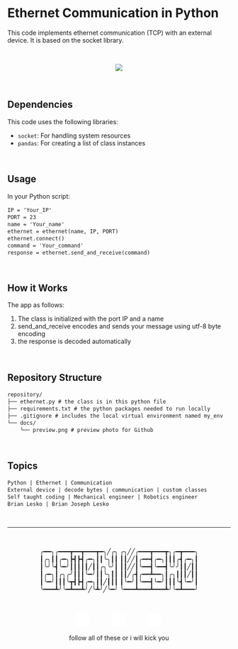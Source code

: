 # Ethernet Communication in Python

This code implements ethernet communication (TCP) with an external device. It is based on the socket library. 

&nbsp;

<div align="center"><img src="docs/preview.gif" width="800"></div>

&nbsp;

## Dependencies

This code uses the following libraries:
- `socket`: For handling system resources
- `pandas`: For creating a list of class instances

&nbsp;

## Usage

In your Python script: 
```
IP = 'Your_IP'
PORT = 23
name = 'Your_name'
ethernet = ethernet(name, IP, PORT)
ethernet.connect()
command = 'Your_command'
response = ethernet.send_and_receive(command)
```

&nbsp;

## How it Works

The app as follows:
1. The class is initialized with the port IP and a name
2. send_and_receive encodes and sends your message using utf-8 byte encoding 
3. the response is decoded automatically

&nbsp;

## Repository Structure
```
repository/
├── ethernet.py # the class is in this python file
├── requirements.txt # the python packages needed to run locally
├── .gitignore # includes the local virtual environment named my_env
└── docs/
    └── preview.png # preview photo for Github
```

&nbsp;

## Topics 
```
Python | Ethernet | Communication
External device | decode bytes | communication | custom classes
Self taught coding | Mechanical engineer | Robotics engineer 
Brian Lesko | Brian Joseph Lesko
```
&nbsp;

<hr>

&nbsp;

<div align="center">



╭━━╮╭━━━┳━━┳━━━┳━╮╱╭╮        ╭╮╱╱╭━━━┳━━━┳╮╭━┳━━━╮
┃╭╮┃┃╭━╮┣┫┣┫╭━╮┃┃╰╮┃┃        ┃┃╱╱┃╭━━┫╭━╮┃┃┃╭┫╭━╮┃
┃╰╯╰┫╰━╯┃┃┃┃┃╱┃┃╭╮╰╯┃        ┃┃╱╱┃╰━━┫╰━━┫╰╯╯┃┃╱┃┃
┃╭━╮┃╭╮╭╯┃┃┃╰━╯┃┃╰╮┃┃        ┃┃╱╭┫╭━━┻━━╮┃╭╮┃┃┃╱┃┃
┃╰━╯┃┃┃╰┳┫┣┫╭━╮┃┃╱┃┃┃        ┃╰━╯┃╰━━┫╰━╯┃┃┃╰┫╰━╯┃
╰━━━┻╯╰━┻━━┻╯╱╰┻╯╱╰━╯        ╰━━━┻━━━┻━━━┻╯╰━┻━━━╯
  


&nbsp;


<a href="https://twitter.com/BrianJosephLeko"><img src="https://raw.githubusercontent.com/BrianLesko/BrianLesko/f7be693250033b9d28c2224c9c1042bb6859bfe9/.socials/svg-white/x-logo-white.svg" width="30" alt="X Logo"></a> &nbsp; &nbsp; &nbsp; &nbsp; &nbsp; &nbsp; <a href="https://github.com/BrianLesko"><img src="https://raw.githubusercontent.com/BrianLesko/BrianLesko/f7be693250033b9d28c2224c9c1042bb6859bfe9/.socials/svg-white/github-mark-white.svg" width="30" alt="GitHub"></a> &nbsp; &nbsp; &nbsp; &nbsp; &nbsp; &nbsp; <a href="https://www.linkedin.com/in/brianlesko/"><img src="https://raw.githubusercontent.com/BrianLesko/BrianLesko/f7be693250033b9d28c2224c9c1042bb6859bfe9/.socials/svg-white/linkedin-icon-white.svg" width="30" alt="LinkedIn"></a>

follow all of these or i will kick you

</div>


&nbsp;


